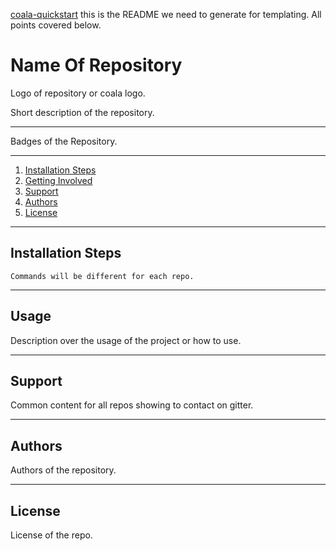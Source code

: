 [coala-quickstart](https://github.com/coala/coala-quickstart/blob/master/README.rst) this is the README we need to
generate for templating. All points covered below.

<!-- Here it starts-->
# Name Of Repository

Logo of repository or coala logo.

Short description of the repository.

***

Badges of the Repository.

***

1. [Installation Steps](#install)
2. [Getting Involved](#getinvolved)
3. [Support](#support)
4. [Authors](#authors)
5. [License](#license)

***

<a name="install"></a>
## Installation Steps

```
Commands will be different for each repo.
```

***

<a name="getinvolved"></a>
## Usage
Description over the usage of the project or how to use.

***

<a name="support"></a>
## Support
Common content for all repos showing to contact on gitter.

***

<a name="authors"></a>
## Authors
Authors of the repository.

***

<a name="license"></a>
## License
License of the repo.